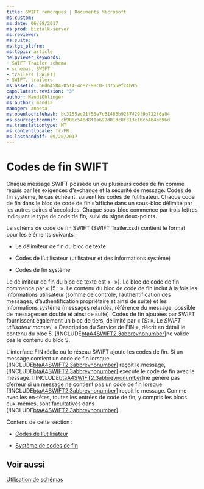 ```yaml
---
title: SWIFT remorques | Documents Microsoft
ms.custom: 
ms.date: 06/08/2017
ms.prod: biztalk-server
ms.reviewer: 
ms.suite: 
ms.tgt_pltfrm: 
ms.topic: article
helpviewer_keywords:
- SWIFT Trailer schema
- schemas, SWIFT
- trailers [SWIFT]
- SWIFT, trailers
ms.assetid: b6d64584-0514-4c87-98c0-33755efc4695
caps.latest.revision: "3"
author: MandiOhlinger
ms.author: mandia
manager: anneta
ms.openlocfilehash: bc3155ac21f55e7c61483b9287429f9b722f6a84
ms.sourcegitcommit: cb908c540d8f1a692d01dc8f313e16cb4b4e696d
ms.translationtype: MT
ms.contentlocale: fr-FR
ms.lasthandoff: 09/20/2017
---
```

# <a name="swift-trailers"></a>Codes de fin SWIFT
Chaque message SWIFT possède un ou plusieurs codes de fin comme requis par les exigences d’exchange et la sécurité de message. Codes de fin système, le cas échéant, suivent les codes de l’utilisateur. Chaque code de fin dans le bloc de code de fin s’affiche dans un sous-bloc délimité par les autres paires d’accolades. Chaque sous-bloc commence par trois lettres indiquant le type de code de fin, suivi du signe deux-points.  
  
 Le schéma de code de fin SWIFT (SWIFT Trailer.xsd) contient le format pour les éléments suivants :  
  
-   Le délimiteur de fin du bloc de texte  
  
-   Codes de l’utilisateur (utilisateur et des informations système)  
  
-   Codes de fin système  
  
 Le délimiteur de fin du bloc de texte est «- »}. Le bloc de code de fin commence par « {5 : ». Le contenu du bloc de code de fin inclut à la fois les informations utilisateur (somme de contrôle, l’authentification des messages, d’authentification propriétaire et ainsi de suite) et les informations système (messages retardés, référence du message, possible de messages en double et ainsi de suite). Codes de fin ajoutées par SWIFT fournissent également un bloc de tiers, délimité par « {S: ». Le *SWIFT utilisateur manuel*, « Description du Service de FIN », décrit en détail le contenu du bloc 5. [!INCLUDE[btaA4SWIFT2.3abbrevnonumber](../../includes/btaa4swift2-3abbrevnonumber-md.md)]ne valide pas le contenu du bloc S.  
  
 L’interface FIN réelle ou le réseau SWIFT ajoute les codes de fin. Si un message contient un code de fin lorsque [!INCLUDE[btaA4SWIFT2.3abbrevnonumber](../../includes/btaa4swift2-3abbrevnonumber-md.md)] reçoit le message, [!INCLUDE[btaA4SWIFT2.3abbrevnonumber](../../includes/btaa4swift2-3abbrevnonumber-md.md)] exécute le code de fin avec le message. [!INCLUDE[btaA4SWIFT2.3abbrevnonumber](../../includes/btaa4swift2-3abbrevnonumber-md.md)]ne génère pas d’erreur si un message ne contient pas un code de fin lorsque [!INCLUDE[btaA4SWIFT2.3abbrevnonumber](../../includes/btaa4swift2-3abbrevnonumber-md.md)] reçoit le message. Comme avec les en-têtes, toutes les entrées de code de fin, y compris les blocs eux-mêmes, sont facultatives dans [!INCLUDE[btaA4SWIFT2.3abbrevnonumber](../../includes/btaa4swift2-3abbrevnonumber-md.md)].  
  
 Contenu de cette section :  
  
-   [Codes de l’utilisateur](../../adapters-and-accelerators/accelerator-swift/user-trailers.md)  
  
-   [Système de codes de fin](../../adapters-and-accelerators/accelerator-swift/system-trailers.md)  
  
## <a name="see-also"></a>Voir aussi  
 [Utilisation de schémas](../../adapters-and-accelerators/accelerator-swift/working-with-schemas.md)